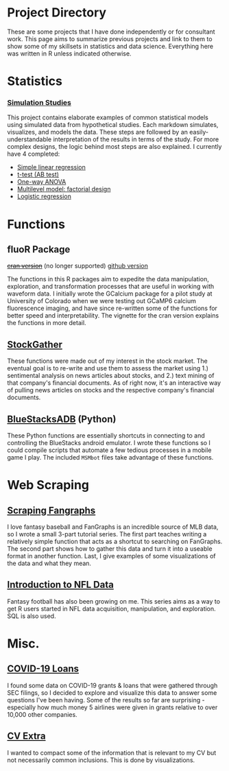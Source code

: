 # Project Directory

These are some projects that I have done independently or for consultant work. This page aims to summarize previous projects and link to them to show some of my skillsets in statistics and data science. Everything here was written in R unless indicated otherwise.

# Statistics

### [Simulation Studies](https://github.com/atamalu/Applied-Stats-Sims)

This project contains elaborate examples of common statistical models using simulated data from hypothetical studies. Each markdown simulates, visualizes, and models the data. These steps are followed by an easily-understandable interpretation of the results in terms of the study. For more complex designs, the logic behind most steps are also explained. I currently have 4 completed:

* [Simple linear regression](https://github.com/atamalu/Applied-Stats-Sims/blob/master/Simple_Regression/simple_regression.md)
* [t-test (AB test)](https://github.com/atamalu/Applied-Stats-Sims/blob/master/t_test/t_test.md)
* [One-way ANOVA](https://github.com/atamalu/Applied-Stats-Sims/blob/master/one_way_anova/one_way_anova.md)
* [Multilevel model: factorial design](https://github.com/atamalu/Applied-Stats-Sims/blob/master/Multilevel_Factorial/Multilevel_Factorial.md)
* [Logistic regression](https://github.com/atamalu/Applied-Stats-Sims/blob/master/Logistic_Regression/Logistic_Regression.md)

# Functions

## fluoR Package
~~[cran version](https://github.com/atamalu/GCalcium)~~ (no longer supported)
[github version](https://github.com/atamalu/fluoR)

The functions in this R packages aim to expedite the data manipulation, exploration, and transformation processes that are useful in working with waveform data. I initially wrote the GCalcium package for a pilot study at University of Colorado when we were testing out GCaMP6 calcium fluorescence imaging, and have since re-written some of the functions for better speed and interpretability. The vignette for the cran version explains the functions in more detail.

## [StockGather](https://github.com/atamalu/StockGather)

These functions were made out of my interest in the stock market. The eventual goal is to re-write and use them to assess the market using 1.) sentimental analysis on news articles about stocks, and 2.) text mining of that company's financial documents. As of right now, it's an interactive way of pulling news articles on stocks and the respective company's financial documents.

## [BlueStacksADB](https://github.com/atamalu/BlueStacksADB) (Python)

These Python functions are essentially shortcuts in connecting to and controlling the BlueStacks android emulator. I wrote these functions so I could compile scripts that automate a few tedious processes in a mobile game I play. The included `MSMbot` files take advantage of these functions.

# Web Scraping

## [Scraping Fangraphs](https://github.com/atamalu/Scraping-Fangraphs)

I love fantasy baseball and FanGraphs is an incredible source of MLB data, so I wrote a small 3-part tutorial series. The first part teaches writing a relatively simple function that acts as a shortcut to searching on FanGraphs. The second part shows how to gather this data and turn it into a useable format in another function. Last, I give examples of some visualizations of the data and what they mean.

## [Introduction to NFL Data](https://github.com/atamalu/Intro-to-NFL-Data)

Fantasy football has also been growing on me. This series aims as a way to get R users started in NFL data acquisition, manipulation, and exploration. SQL is also used.

# Misc.

## [COVID-19 Loans](https://github.com/atamalu/covid_loans)

I found some data on COVID-19 grants & loans that were gathered through SEC filings, so I decided to explore and visualize this data to answer some questions I've been having. Some of the results so far are surprising - especially how much money 5 airlines were given in grants relative to over 10,000 other companies.

## [CV Extra](https://github.com/atamalu/CV-Extra)

I wanted to compact some of the information that is relevant to my CV but not necessarily common inclusions. This is done by visualizations. 
